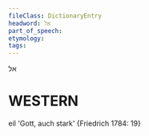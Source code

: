 ```yaml
---
fileClass: DictionaryEntry
headword: אל
part_of_speech: 
etymology: 
tags: 
---
```

אל

WESTERN
========

eil 'Gott, auch stark' {Friedrich 1784: 19}